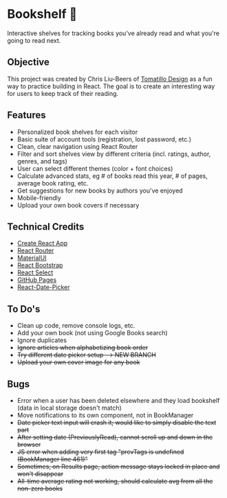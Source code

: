 # Bookshelf 📘

Interactive shelves for tracking books you've already read and what you're going to read next.

## Objective

This project was created by Chris Liu-Beers of [Tomatillo Design](http://www.tomatillodesign.com) as a fun way to practice building in React. The goal is to create an interesting way for users to keep track of their reading.

## Features

- Personalized book shelves for each visitor
- Basic suite of account tools (registration, lost password, etc.)
- Clean, clear navigation using React Router
- Filter and sort shelves view by different criteria (incl. ratings, author, genres, and tags)
- User can select different themes (color + font choices)
- Calculate advanced stats, eg # of books read this year, # of pages, average book rating, etc.
- Get suggestions for new books by authors you've enjoyed
- Mobile-friendly
- Upload your own book covers if necessary

## Technical Credits

- [Create React App](https://github.com/facebook/create-react-app)
- [React Router](https://www.npmjs.com/package/react-router)
- [MaterialUI](https://material-ui.com/)
- [React Bootstrap](https://react-bootstrap.github.io/)
- [React Select](https://react-select.com/home)
- [GitHub Pages](https://github.com/gitname/react-gh-pages)
- [React-Date-Picker](https://www.npmjs.com/package/react-date-picker)

## To Do's

- Clean up code, remove console logs, etc.
- Add your own book (not using Google Books search)
- Ignore duplicates
- ~~Ignore articles when alphabetizing book order~~
- ~~Try different date picker setup --> NEW BRANCH~~
- ~~Upload your own cover image for any book~~

## Bugs

- Error when a user has been deleted elsewhere and they load bookshelf (data in local storage doesn't match)
- Move notifications to its own component, not in BookManager
- ~~Date picker text input will crash it; would like to simply disable the text part~~
- ~~After setting date (PreviouslyRead), cannot scroll up and down in the browser~~
- ~~JS error when adding very first tag "prevTags is undefined (BookManager line 461)"~~
- ~~Sometimes, on Results page, action message stays locked in place and won't disappear~~
- ~~All-time average rating not working, should calculate avg from all the non-zero books~~
